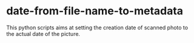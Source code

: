 # date-from-file-name-to-metadata
This python scripts aims at setting the creation date of scanned photo to the actual date of the picture.
